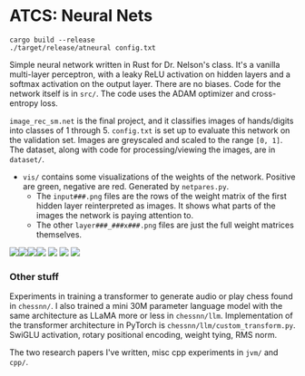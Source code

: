 ATCS: Neural Nets
=

```
cargo build --release
./target/release/atneural config.txt
```

Simple neural network written in Rust for Dr. Nelson's class. It's a vanilla multi-layer perceptron, with a leaky ReLU activation on hidden layers and a softmax activation on the output layer. There are no biases. Code for the network itself is in `src/`. The code uses the ADAM optimizer and cross-entropy loss.

`image_rec_sm.net` is the final project, and it classifies images of hands/digits into classes of 1 through 5. `config.txt` is set up to evaluate this network on the validation set. Images are greyscaled and scaled to the range `[0, 1]`. The dataset, along with code for processing/viewing the images, are in `dataset/`.
    
- `vis/` contains some visualizations of the weights of the network. Positive are green, negative are red. Generated by `netpares.py`.
  - The `input###.png` files are the rows of the weight matrix of the first hidden layer reinterpreted as images. It shows what parts of the images the network is paying attention to.
  - The other `layer###_###x###.png` files are just the full weight matrices themselves.


<img src="vis/input1592.png"><img src="vis/input1593.png"><img src="vis/input1595.png"><img src="vis/input1597.png">
<img src="vis/layer2_160x5.png">
<img src="vis/layer1_1600x160.png">
<img src="vis/layer0_16384x1600.png">

### Other stuff
Experiments in training a transformer to generate audio or play chess found in `chessnn/`. I also trained a mini 30M parameter language model with the same architecture as LLaMA more or less in `chessnn/llm`. Implementation of the transformer architecture in PyTorch is `chessnn/llm/custom_transform.py`. SwiGLU activation, rotary positional encoding, weight tying, RMS norm.

The two research papers I've written, misc cpp experiments in `jvm/` and `cpp/`.